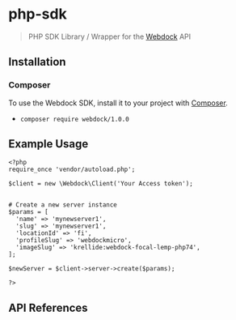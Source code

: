 # php-sdk
> PHP SDK Library / Wrapper for the [Webdock](https://webdock.io) API


## Installation 
### Composer
To use the Webdock SDK, install it to your project with [Composer](https://getcomposer.org/doc/00-intro.md).
- `composer require webdock/1.0.0`



## Example Usage 

```
<?php 
require_once 'vendor/autoload.php';

$client = new \Webdock\Client('Your Access token');


# Create a new server instance 
$params = [
  'name' => 'mynewserver1',
  'slug' => 'mynewserver1',
  'locationId' => 'fi',
  'profileSlug' => 'webdockmicro',
  'imageSlug' => 'krellide:webdock-focal-lemp-php74',
];

$newServer = $client->server->create($params);

?>
```


## API References



